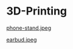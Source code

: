 # 3D-Printing

[phone-stand.jpeg](https://www.thingiverse.com/make:498837)

[earbud.jpeg](https://www.thingiverse.com/make:499113)

